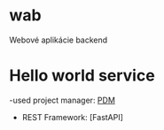# wab
Webové aplikácie backend

# Hello world service
-used project manager: [PDM]()
- REST Framework: [FastAPI]